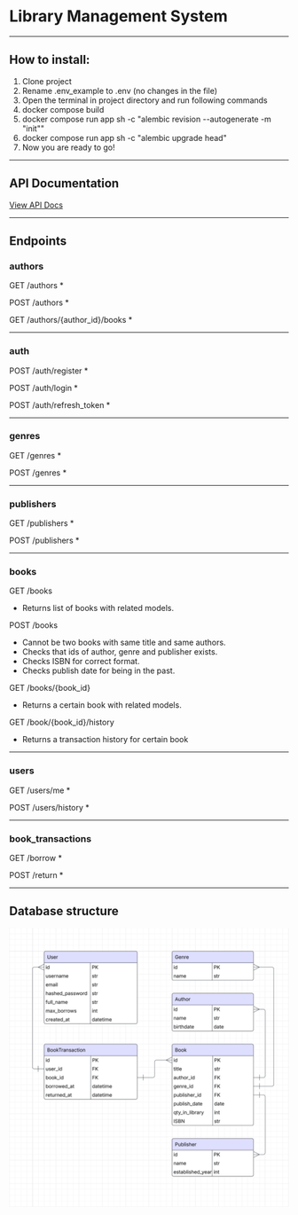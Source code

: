 # Library Management System

***

## How to install:
1) Clone project
2) Rename .env_example to .env (no changes in the file)
3) Open the terminal in project directory and run following commands
4) docker compose build
5) docker compose run app sh -c "alembic revision --autogenerate -m "init""
6) docker compose run app sh -c "alembic upgrade head" 
7) Now you are ready to go!

***

## API Documentation
[View API Docs](https://nero1933.github.io/library-management-system/)

***

## Endpoints
### authors
GET /authors
*

POST /authors
*

GET /authors/{author_id}/books
*

***

### auth
POST /auth/register
*

POST /auth/login
*

POST /auth/refresh_token
*

***

### genres
GET /genres
*

POST /genres
*

***

### publishers
GET /publishers
*

POST /publishers
*

***

### books
GET /books
* Returns list of books with related models.

POST /books
* Cannot be two books with same title and same authors.
* Checks that ids of author, genre and publisher exists.
* Checks ISBN for correct format.
* Checks publish date for being in the past.

GET /books/{book_id}
* Returns a certain book with related models.

GET /book/{book_id}/history
* Returns a transaction history for certain book

***

### users
GET /users/me
*

POST /users/history
*

***

### book_transactions
GET /borrow
*

POST /return
*

***

## Database structure
![db structure](db_structure.png)
